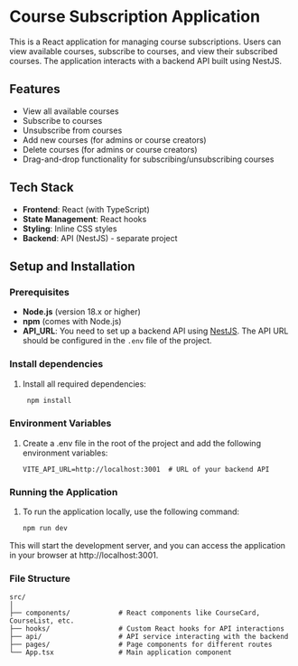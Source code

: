 # Course Subscription Application

This is a React application for managing course subscriptions. Users can view available courses, subscribe to courses, and view their subscribed courses. The application interacts with a backend API built using NestJS.

## Features

- View all available courses
- Subscribe to courses
- Unsubscribe from courses
- Add new courses (for admins or course creators)
- Delete courses (for admins or course creators)
- Drag-and-drop functionality for subscribing/unsubscribing courses

## Tech Stack

- **Frontend**: React (with TypeScript)
- **State Management**: React hooks
- **Styling**: Inline CSS styles
- **Backend**: API (NestJS) - separate project

## Setup and Installation

### Prerequisites

- **Node.js** (version 18.x or higher)
- **npm** (comes with Node.js)
- **API_URL**: You need to set up a backend API using [NestJS](https://nestjs.com/). The API URL should be configured in the `.env` file of the project.

### Install dependencies

1. Install all required dependencies:

   ```bash
    npm install
    ```

### Environment Variables
1. Create a .env file in the root of the project and add the following environment variables:
    ```dotenv
    VITE_API_URL=http://localhost:3001  # URL of your backend API
    ```

### Running the Application
1. To run the application locally, use the following command:
   ```bash
   npm run dev
    ```
This will start the development server, and you can access the application in your browser at http://localhost:3001.   

### File Structure
```
src/
│
├── components/            # React components like CourseCard, CourseList, etc.
├── hooks/                 # Custom React hooks for API interactions
├── api/                   # API service interacting with the backend
├── pages/                 # Page components for different routes
└── App.tsx                # Main application component
```
